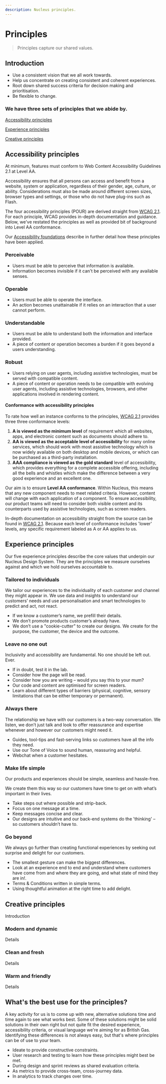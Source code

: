 ```yaml
---
description: Nucleus principles.
---
```


# Principles

> Principles capture our shared values.

## Introduction

* Use a consistent vision that we all work towards.
* Help us concentrate on creating consistent and coherent experiences.
* Root down shared success criteria for decision making and prioritisation.
* Be flexible to change.

### We have three sets of principles that we abide by.

[Accessibility principles](https://notes.drew-jones.com/v/master/experiments/#accessibility-principles)

[Experience principles](https://notes.drew-jones.com/v/master/experiments/#experience-principles)

[Creative principles](https://notes.drew-jones.com/v/master/experiments/#creative-principles)


## Accessibility principles

At minimum, features must conform to Web Content Accessibility Guidelines 2.1 at Level AA.

Accessibility ensures that all persons can access and benefit from a website, system or application, regardless of their gender, age, culture, or ability. Considerations must also be made around different screen sizes, browser types and settings, or those who do not have plug-ins such as Flash.

The four accessibility principles (POUR) are derived straight from [WCAG 2.1](https://www.w3.org/TR/WCAG21/). For each principle, WCAG provides in-depth documentation and guidance. Below, we've restated the principles as well as provided bit of background into Level AA conformance.

Our [Accessibility foundations](https://docs.britishgas.design/foundations/accessibility) describe in further detail how these principles have been applied.

### Perceivable

* Users must be able to perceive that information is available.
* Information becomes invisible if it can't be perceived with any available senses.

### Operable

* Users must be able to operate the interface.
* An action becomes unattainable if it relies on an interaction that a user cannot perform.

### Understandable

* Users must be able to understand both the information and interface provided.
* A piece of content or operation becomes a burden if it goes beyond a users understanding.

### Robust

* Users relying on user agents, including assistive technologies, must be served with compatible content.
* A piece of content or operation needs to be compatible with evolving user agents, including assistive technologies, browsers, and other applications involved in rendering content.

#### Conformance with accessibility principles

To rate how well an instance conforms to the principles, [WCAG 2.1](https://www.w3.org/TR/WCAG21/#perceivable) provides three three conformance levels:

1. **A is viewed as the minimum level** of requirement which all websites, apps, and electronic content such as documents should adhere to.
2. **AA is viewed as the acceptable level of accessibility** for many online services, which should work with most assistive technology which is now widely available on both desktop and mobile devices, or which can be purchased as a third-party installation.
3. **AAA compliance is viewed as the gold standard** level of accessibility, which provides everything for a complete accessible offering, including all the bells and whistles which make the difference between a very good experience and an excellent one.

Our aim is to ensure **Level AA conformance**. Within Nucleus, this means that any new component needs to meet related criteria. However, content will change with each application of a component. To ensure accessibility, our product teams will need to consider both visible content and its counterparts used by assistive technologies, such as screen readers.

In-depth documentation on accessibility straight from the source can be found in [WCAG 2.1](https://www.w3.org/TR/WCAG21/#location). Because each level of conformance includes 'lower' levels, any specific requirement labeled as A or AA applies to us.


## Experience principles

Our five experience principles describe the core values that underpin our Nucleus Design System. They are the principles we measure ourselves against and which we hold ourselves accountable to.

### Tailored to individuals

We tailor our experiences to the individuality of each customer and channel they might appear in. We use data and insights to understand our customers’ needs and use personalisation and smart technologies to predict and act, not react.

* If we know a customer’s name, we prefill their details.
* We don’t promote products customer’s already have.
* We don’t use a "cookie-cutter" to create our designs. We create for the purpose, the customer, the device and the outcome.

### Leave no one out

Inclusivity and accessibility are fundamental. No one should be left out. Ever.

* If in doubt, test it in the lab.
* Consider how the page will be read.
* Consider how you are writing – would you say this to your mum?
* Our code and content are optimised for screen readers.
* Learn about different types of barriers (physical, cognitive, sensory limitations that can be either temporary or permanent).

### Always there

The relationship we have with our customers is a two-way conversation.  We listen, we don’t just talk and look to offer reassurance and expertise whenever and however our customers might need it.

* Guides, tool-tips and fast-serving links so customers have all the info they need.
* Use our Tone of Voice to sound human, reassuring and helpful.
* Webchat when a customer hesitates.

### Make life simple

Our products and experiences should be simple, seamless and hassle-free.

We create them this way so our customers have time to get on with what’s important in their lives.

* Take steps out where possible and strip-back.
* Focus on one message at a time.
* Keep messages concise and clear.
* Our designs are intuitive and our back-end systems do the 'thinking' – so customers shouldn’t have to.

### Go beyond

We always go further than creating functional experiences by seeking out surprise and delight for our customers.

* The smallest gesture can make the biggest differences.
* Look at an experience end to end and understand where customers have come from and where they are going, and what state of mind they are in!.
* Terms & Conditions written in simple terms.
* Using thoughtful animation at the right time to add delight.


## Creative principles

Introduction

### Modern and dynamic

Details

### Clean and fresh

Details

### Warm and friendly

Details

## What's the best use for the principles?

A key activity for us  is to come up with new, alternative solutions time and time again to see what works best. Some of these solutions might be solid solutions in their own right but not quite fit the desired experience, accessibility criteria, or visual language we're aiming for as British Gas. Identifying these differences is not always easy, but that's where principles can be of use to your team.

* Ideate to provide constructive constraints.
* User research and testing to learn how these principles might best be met.
* During design and sprint reviews as shared evaluation criteria.
* As metrics to provide cross-team, cross-journey data.
* In analytics to track changes over time.
